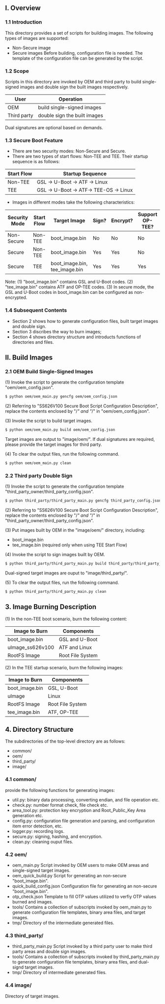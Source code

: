 ## I. Overview

### 1.1 Introduction
This directory provides a set of scripts for building images. The following types of images are supported:
- Non-Secure image
- Secure images
Before building, configuration file is needed. The template of the configuration file can be generated by the script.

### 1.2 Scope
Scripts in this directory are invoked by OEM and third party to build single-signed images and double sign the built images respectively.

|    User     |             Operation            |
|-------------|----------------------------------|
| OEM         | build single-signed images       |
| Third party | double sign the built images     |

Dual signatures are optional based on demands.

### 1.3 Secure Boot Feature
- There are two security modes: Non-Secure and Secure.
- There are two types of start flows: Non-TEE and TEE. Their startup sequence is as follows:

|  Start Flow  |          Startup Sequence               |
|--------------|-----------------------------------------|
|   Non-TEE    |  GSL -> U-Boot -> ATF -> Linux          |
|     TEE      |  GSL -> U-Boot -> ATF-> TEE-OS -> Linux |

- Images in different modes take the following characteristics:

| Security Mode  | Start Flow |         Target Image          | Sign? | Encrypt? | Support OP-TEE? |
|----------------|------------|-------------------------------|-------|----------|-----------------|
|   Non-Secure   |  Non-TEE   | boot_image.bin                |  No   |    No    |      No         |
|   Secure       |  Non-TEE   | boot_image.bin                |  Yes  |    Yes   |      No         |
|   Secure       |  TEE       | boot_image.bin, tee_image.bin |  Yes  |    Yes   |      Yes        |

Note:
(1) "boot_image.bin" contains GSL and U-Boot codes.
(2) "tee_image.bin" contains ATF and OP-TEE codes.
(3) In secure mode, the GSL and U-Boot codes in boot_image.bin can be configured as non-encrypted.

### 1.4 Subsequent Contents
- Section 2 shows how to generate configuration files, built target images and double sign.
- Section 3 discribes the way to burn images;
- Section 4 shows directory structure and introducts functions of directories and files.


## II. Build Images

### 2.1 OEM Build Single-Signed Images

(1) Invoke the script to generate the configuration template "oem/oem_config.json".
```bash
$ python oem/oem_main.py gencfg oem/oem_config.json
```

(2) Referring to "SS626V100 Secure Boot Script Configuration Description", replace the contents enclosed by "/*" and "*/" in "oem/oem_config.json".

(3) Invoke the script to build target images.
```bash
$ python oem/oem_main.py build oem/oem_config.json
```

Target images are output to "image/oem/". If dual signatures are required, please provide the target images for third party.

(4) To clear the output files, run the following command.
```bash
$ python oem/oem_main.py clean
```

### 2.2 Third party Double Sign

(1) Invoke the script to generate the configuration template "third_party_owner/third_party_config.json".
```bash
$ python third_party/third_party_main.py gencfg third_party_config.json
```

(2) Referring to "SS626V100 Secure Boot Script Configuration Description", replace the contents enclosed by "/*" and "*/" in "third_party_owner/third_party_config.json".

(3) Put images built by OEM in the "image/oem/" directory, including:
- boot_image.bin
- tee_image.bin (required only when using TEE Start Flow)

(4) Invoke the script to sign images built by OEM.
```bash
$ python third_party/third_party_main.py build third_party/third_party_config.json
```

Dual-signed target images are ouput to "image/third_party/".

(5) To clear the output files, run the following command.
```bash
$ python third_party/third_party_main.py clean
```

## 3. Image Burning Description

(1) In the non-TEE boot scenario, burn the following content:

|   Image to Burn   |    Components     |
|-------------------|-------------------|
| boot_image.bin    | GSL and U-Boot    |
| uImage_ss626v100  | ATF and  Linux    |
| RootFS Image      | Root File System  |


(2) In the TEE startup scenario, burn the following images:

|   Image to Burn   |    Components     |
|-------------------|-------------------|
| boot_image.bin    | GSL, U-Boot       |
| uImage            | Linux             |
| RootFS Image      | Root File System  |
| tee_image.bin     | ATF, OP-TEE       |


## 4. Directory Structure

The subdirectories of the top-level directory are as follows:
- common/
- oem/
- third_party/
- image/

### 4.1 common/
provide the following functions for generating images:
- util.py: binary data processing, converting endian, and file operation etc.
- check.py: number format check, file check etc.
- area_tool.py: protection key encryption and Root_Public_Key Area generation etc.
- config.py: configuration file generation and parsing, and configuration item error detection, etc.
- logger.py: recording logs.
- secure.py: signing, hashing, and encryption.
- clean.py: cleaning ouput files.

### 4.2 oem/
- oem_main.py
Script invoked by OEM users to make OEM areas and single-signed target images.
- oem_quick_build.py
Script for generating an non-secure "boot_image.bin".
- quick_build_config.json
Configuration file for generating an non-secure "boot_image.bin".
- otp_check.json
Template to fill OTP values utilized to verfiy OTP values burned and images.
- tools/
Contains a collection of subscripts invoked by oem_main.py to generate configuration file templates, binary area files, and target images.
- tmp/
Directory of the intermediate generated files.

### 4.3 third_party/
- third_party_main.py
Script invoked by a third party user to make third party areas and double sign images.
- tools/
Contains a collection of subscripts invoked by third_party_main.py to generate configuration file templates, binary area files, and dual-signd target images.
- tmp/
Directory of intermediate generated files.


### 4.4 image/
Directory of target images.
